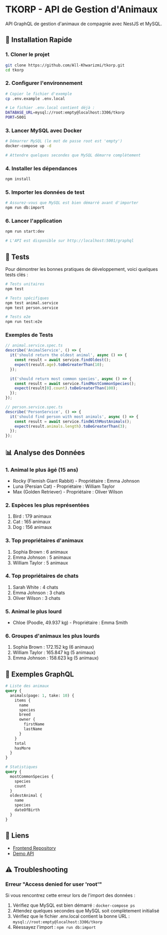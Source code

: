 # TKORP - API de Gestion d'Animaux

API GraphQL de gestion d'animaux de compagnie avec NestJS et MySQL.

## 🚀 Installation Rapide

### 1. Cloner le projet
```bash
git clone https://github.com/All-Khwarizmi/tkorp.git
cd tkorp
```

### 2. Configurer l'environnement
```bash
# Copier le fichier d'exemple
cp .env.example .env.local

# Le fichier .env.local contient déjà :
DATABASE_URL=mysql://root:empty@localhost:3306/tkorp
PORT=5001
```

### 3. Lancer MySQL avec Docker
```bash
# Démarrer MySQL (le mot de passe root est 'empty')
docker-compose up -d

# Attendre quelques secondes que MySQL démarre complètement
```

### 4. Installer les dépendances
```bash
npm install
```

### 5. Importer les données de test
```bash
# Assurez-vous que MySQL est bien démarré avant d'importer
npm run db:import
```

### 6. Lancer l'application
```bash
npm run start:dev

# L'API est disponible sur http://localhost:5001/graphql
```

## 🧪 Tests

Pour démontrer les bonnes pratiques de développement, voici quelques tests clés :

```bash
# Tests unitaires
npm test

# Tests spécifiques
npm test animal.service
npm test person.service

# Tests e2e
npm run test:e2e
```

### Exemples de Tests

```typescript
// animal.service.spec.ts
describe('AnimalService', () => {
  it('should return the oldest animal', async () => {
    const result = await service.findOldest();
    expect(result.age).toBeGreaterThan(10);
  });

  it('should return most common species', async () => {
    const result = await service.findMostCommonSpecies();
    expect(result[0].count).toBeGreaterThan(100);
  });
});

// person.service.spec.ts
describe('PersonService', () => {
  it('should find person with most animals', async () => {
    const result = await service.findWithMostAnimals();
    expect(result.animals.length).toBeGreaterThan(3);
  });
});
```

## 📊 Analyse des Données

### 1. Animal le plus âgé (15 ans)
- Rocky (Flemish Giant Rabbit) - Propriétaire : Emma Johnson
- Luna (Persian Cat) - Propriétaire : William Taylor
- Max (Golden Retriever) - Propriétaire : Oliver Wilson

### 2. Espèces les plus représentées
1. Bird : 179 animaux
2. Cat : 165 animaux
3. Dog : 156 animaux

### 3. Top propriétaires d'animaux
1. Sophia Brown : 6 animaux
2. Emma Johnson : 5 animaux
3. William Taylor : 5 animaux

### 4. Top propriétaires de chats
1. Sarah White : 4 chats
2. Emma Johnson : 3 chats
3. Oliver Wilson : 3 chats

### 5. Animal le plus lourd
- Chloe (Poodle, 49.937 kg) - Propriétaire : Emma Smith

### 6. Groupes d'animaux les plus lourds
1. Sophia Brown : 172.152 kg (6 animaux)
2. William Taylor : 165.847 kg (5 animaux)
3. Emma Johnson : 158.623 kg (5 animaux)

## 📝 Exemples GraphQL

```graphql
# Liste des animaux
query {
  animals(page: 1, take: 10) {
    items {
      name
      species
      breed
      owner {
        firstName
        lastName
      }
    }
    total
    hasMore
  }
}

# Statistiques
query {
  mostCommonSpecies {
    species
    count
  }
  oldestAnimal {
    name
    species
    dateOfBirth
  }
}
```

## 🔗 Liens

- [Frontend Repository](https://github.com/All-Khwarizmi/tkorp-client)
- [Demo API](https://tkorp-production.up.railway.app/graphql)

## ⚠️ Troubleshooting

### Erreur "Access denied for user 'root'"
Si vous rencontrez cette erreur lors de l'import des données :
1. Vérifiez que MySQL est bien démarré : `docker-compose ps`
2. Attendez quelques secondes que MySQL soit complètement initialisé
3. Vérifiez que le fichier .env.local contient la bonne URL : `mysql://root:empty@localhost:3306/tkorp`
4. Réessayez l'import : `npm run db:import`

